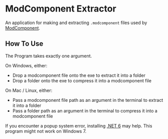 # ModComponent Extractor

An application for making and extracting `.modcomponent` files used by [ModComponent](https://github.com/ds5678/ModComponent).

## How To Use

The Program takes exactly one argument.

On Windows, either:
* Drop a modcomponent file onto the exe to extract it into a folder
* Drop a folder onto the exe to compress it into a modcomponent file

On Mac / Linux, either:
* Pass a modcomponent file path as an argument in the terminal to extract it into a folder
* Pass a folder path as an argument in the terminal to compress it into a modcomponent file

If you encounter a popup system error, installing [.NET 6](https://dotnet.microsoft.com/en-us/download/dotnet/6.0) may help. This program might not work on Windows 7.